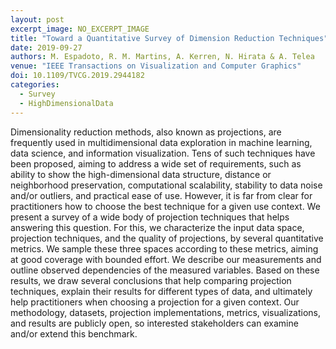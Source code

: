 ```yaml
---
layout: post
excerpt_image: NO_EXCERPT_IMAGE
title: "Toward a Quantitative Survey of Dimension Reduction Techniques"
date: 2019-09-27
authors: M. Espadoto, R. M. Martins, A. Kerren, N. Hirata & A. Telea
venue: "IEEE Transactions on Visualization and Computer Graphics"
doi: 10.1109/TVCG.2019.2944182
categories:
  - Survey
  - HighDimensionalData
---
```

Dimensionality reduction methods, also known as projections, are frequently used in multidimensional data exploration in machine learning, data science, and information visualization. Tens of such techniques have been proposed, aiming to address a wide set of requirements, such as ability to show the high-dimensional data structure, distance or neighborhood preservation, computational scalability, stability to data noise and/or outliers, and practical ease of use. However, it is far from clear for practitioners how to choose the best technique for a given use context. We present a survey of a wide body of projection techniques that helps answering this question. For this, we characterize the input data space, projection techniques, and the quality of projections, by several quantitative metrics. We sample these three spaces according to these metrics, aiming at good coverage with bounded effort. We describe our measurements and outline observed dependencies of the measured variables. Based on these results, we draw several conclusions that help comparing projection techniques, explain their results for different types of data, and ultimately help practitioners when choosing a projection for a given context. Our methodology, datasets, projection implementations, metrics, visualizations, and results are publicly open, so interested stakeholders can examine and/or extend this benchmark.

